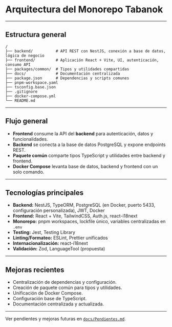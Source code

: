 # Arquitectura del Monorepo Tabanok

---

## Estructura general

```
/
├── backend/          # API REST con NestJS, conexión a base de datos, lógica de negocio
├── frontend/         # Aplicación React + Vite, UI, autenticación, consumo API
├── packages/common/  # Tipos y utilidades compartidas
├── docs/             # Documentación centralizada
├── package.json      # Dependencias y scripts comunes
├── pnpm-workspace.yaml
├── tsconfig.base.json
├── .gitignore
├── docker-compose.yml
└── README.md
```

---

## Flujo general

- **Frontend** consume la API del **backend** para autenticación, datos y funcionalidades.
- **Backend** se conecta a la base de datos PostgreSQL y expone endpoints REST.
- **Paquete común** comparte tipos TypeScript y utilidades entre backend y frontend.
- **Docker Compose** levanta base de datos, backend y frontend con un solo comando.

---

## Tecnologías principales

- **Backend:** NestJS, TypeORM, PostgreSQL (en Docker, puerto 5433, configuración personalizada), JWT, Docker
- **Frontend:** React + Vite, TailwindCSS, Auth.js, react-i18next
- **Monorepo:** pnpm workspaces, lockfile único, variables centralizadas en `.env`
- **Testing:** Jest, Testing Library
- **Linting/Formateo:** ESLint, Prettier unificados
- **Internacionalización:** react-i18next
- **Validación:** Zod, LanguageTool (propuesta)

---

## Mejoras recientes

- Centralización de dependencias y configuración.
- Creación de paquete común para tipos y utilidades.
- Unificación de Docker Compose.
- Configuración base de TypeScript.
- Documentación centralizada y actualizada.

---

Ver pendientes y mejoras futuras en [`docs/Pendientes.md`](./Pendientes.md).
